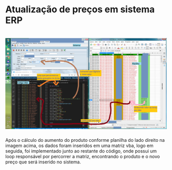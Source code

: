 # Atualização de preços em sistema ERP 
# ![alt](https://github.com/joseguilherme96/automatizacao/blob/main/atualizacao-precos-sistema-erp/processo.png)
 Após o cálculo do aumento do produto conforme planilha do lado direito na imagem acima, os dados foram inseridos em uma matriz vba, logo em seguida, foi implementado junto ao restante do código, onde possui um loop responsável por percorrer a matriz, encontrando o produto e o novo preço que será inserido no sistema.
